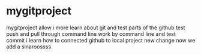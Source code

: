 # mygitproject
mygitproject allow i more learn about git and test parts of the github
test push and pull through command line
work by command line and test commit 
i learn how to connected github to local project
new change
now we add a sinaroossss


